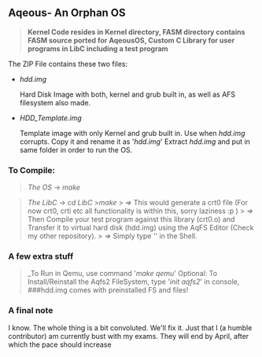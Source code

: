 ## Aqeous- An Orphan OS

>__Kernel Code resides in Kernel directory, FASM directory contains FASM source ported for AqeousOS, Custom C Library for user programs in LibC including a test program__

The ZIP File contains these two files:  
* _hdd.img_  
  
  Hard Disk Image with both, kernel and grub built in, as well as AFS filesystem also made.
* _HDD_Template.img_

  Template image with only Kernel and grub built in. Use when _hdd.img_ corrupts. Copy it and rename it as '_hdd.img_'
  Extract _hdd.img_ and put in same folder in order to run the OS. 
### To Compile: 
>_The OS_ -> _make_

>_The LibC_ -> _cd LibC_
               >_make_ 
      > _=>_ This would generate a crt0 file (For now crt0, crti etc all functionality is within this, sorry laziness :p )
      > _=>_ Then Compile your test program against this library (crt0.o) and Transfer it to virtual hard disk (hdd.img) 
          using the AqFS Editor (Check my other repository).
      > _=>_ Simply type '<filename>' in the Shell.
       
### A few extra stuff
>_To Run in Qemu, use command '_make qemu_'
> Optional: To Install/Reinstall the Aqfs2 FileSystem, type '_init aqfs2_' in console, ###hdd.img comes with preinstalled FS and files!  

### A final note
I know. The whole thing is a bit convoluted. We'll fix it. Just that I (a humble contributor) am currently bust with my exams. They will end by April, after which the pace should increase

